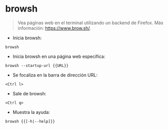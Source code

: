 # browsh

> Vea páginas web en el terminal utilizando un backend de Firefox.
> Más información: <https://www.brow.sh/>.

- Inicia browsh:

`browsh`

- Inicia browsh en una página web específica:

`browsh --startup-url {{URL}}`

- Se focaliza en la barra de dirección URL:

`<Ctrl l>`

- Sale de browsh:

`<Ctrl q>`

- Muestra la ayuda:

`browsh {{[-h|--help]}}`
